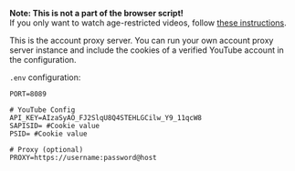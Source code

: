 <b>Note: This is not a part of the browser script!</b>
<br>If you only want to watch age-restricted videos, follow <a href="https://github.com/zerodytrash/Simple-YouTube-Age-Restriction-Bypass#installation">these instructions</a>.

This is the account proxy server. You can run your own account proxy server instance and include the cookies of a verified YouTube account in the configuration.

``.env`` configuration:

````
PORT=8089

# YouTube Config
API_KEY=AIzaSyAO_FJ2SlqU8Q4STEHLGCilw_Y9_11qcW8
SAPISID= #Cookie value
PSID= #Cookie value

# Proxy (optional)
PROXY=https://username:password@host
````
